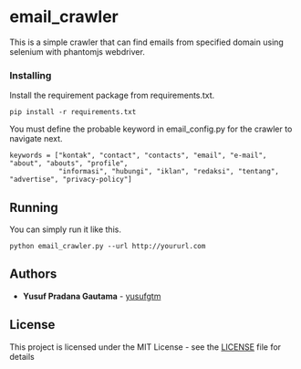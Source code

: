 # email_crawler
This is a simple crawler that can find emails from specified domain using selenium with phantomjs webdriver.

### Installing

Install the requirement package from requirements.txt.

```
pip install -r requirements.txt
```

You must define the probable keyword in email_config.py for the crawler to navigate next.

```
keywords = ["kontak", "contact", "contacts", "email", "e-mail", "about", "abouts", "profile",
            "informasi", "hubungi", "iklan", "redaksi", "tentang", "advertise", "privacy-policy"]
```

## Running

You can simply run it like this.

```
python email_crawler.py --url http://yoururl.com
```

## Authors

* **Yusuf Pradana Gautama** - [yusufgtm](https://github.com/yusufgautama)

## License

This project is licensed under the MIT License - see the [LICENSE](LICENSE) file for details
